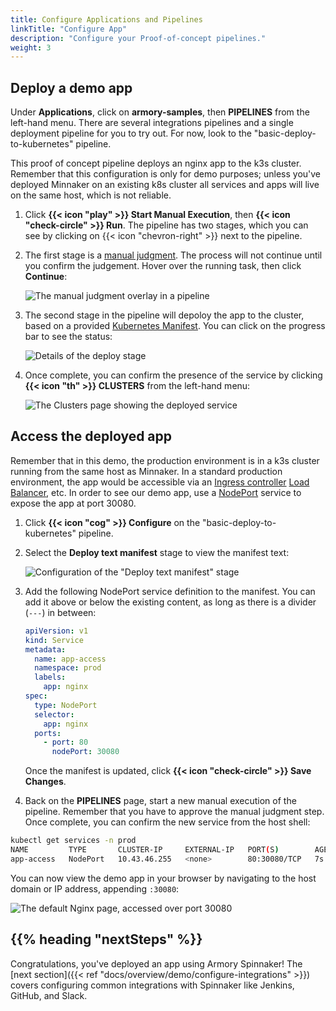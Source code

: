 ```yaml
---
title: Configure Applications and Pipelines
linkTitle: "Configure App"
description: "Configure your Proof-of-concept pipelines."
weight: 3
---
```


## Deploy a demo app

Under **Applications**, click on **armory-samples**, then **PIPELINES** from the left-hand menu. There are several integrations pipelines and a single deployment pipeline for you to try out. For now, look to the "basic-deploy-to-kubernetes" pipeline.

This proof of concept pipeline deploys an nginx app to the k3s cluster. Remember that this configuration is only for demo purposes; unless you've deployed Minnaker on an existing k8s cluster all services and apps will  live on the same host, which is not reliable.

1. Click **{{< icon "play" >}} Start Manual Execution**, then **{{< icon "check-circle" >}} Run**. The pipeline has two stages, which you can see by clicking on {{< icon "chevron-right" >}} next to the pipeline.

1. The first stage is a [manual judgment](https://spinnaker.io/guides/tutorials/codelabs/safe-deployments/#adding-a-manual-judgment-to-deployment-pipelines). The process will not continue until you confirm the judgement. Hover over the running task, then click **Continue**:

    ![The manual judgment overlay in a pipeline](/images/overview/demo/ManualJudgment.png)

1. The second stage in the pipeline will depoloy the app to the cluster, based on a provided [Kubernetes Manifest](https://spinnaker.io/guides/user/kubernetes-v2/deploy-manifest/). You can click on the progress bar to see the status:

    ![Details of the deploy stage](/images/overview/demo/DeployManifest.png)

1. Once complete, you can confirm the presence of the service by clicking **{{< icon "th" >}} CLUSTERS** from the left-hand menu:

    ![The Clusters page showing the deployed service](/images/overview/demo/ViewClusters.png)

## Access the deployed app

Remember that in this demo, the production environment is in a k3s cluster running from the same host as Minnaker. In a standard production environment, the app would be accessible via an [Ingress controller](https://kubernetes.io/docs/concepts/services-networking/ingress/) [Load Balancer](https://kubernetes.io/docs/concepts/services-networking/service/#loadbalancer), etc. In order to see our demo app, use a [NodePort](https://kubernetes.io/docs/concepts/services-networking/service/#nodeport) service to expose the app at port 30080.

1. Click **{{< icon "cog" >}} Configure** on the "basic-deploy-to-kubernetes" pipeline. 

1. Select the **Deploy text manifest** stage to view the manifest text:

    ![Configuration of the "Deploy text manifest" stage](/images/overview/demo/PipelineConfiguration.png)

1. Add the following NodePort service definition to the manifest. You can add it above or below the existing content, as long as there is a divider (`---`) in between:

    ```yml
    apiVersion: v1
    kind: Service
    metadata:
      name: app-access
      namespace: prod
      labels:
        app: nginx
    spec:
      type: NodePort
      selector:
        app: nginx
      ports:
        - port: 80
          nodePort: 30080
    ```

    Once the manifest is updated, click **{{< icon "check-circle" >}} Save Changes**.

1. Back on the **PIPELINES** page, start a new manual execution of the pipeline. Remember that you have to approve the manual judgment step. Once complete, you can confirm the new service from the host shell:

  ```bash
  kubectl get services -n prod
  NAME         TYPE       CLUSTER-IP     EXTERNAL-IP   PORT(S)        AGE
  app-access   NodePort   10.43.46.255   <none>        80:30080/TCP   7s
  ```

You can now view the demo app in your browser by navigating to the host domain or IP address, appending `:30080`:

![The default Nginx page, accessed over port 30080](/images/overview/demo/ViewDemoApp.png)

## {{% heading "nextSteps" %}}

Congratulations, you've deployed an app using Armory Spinnaker! The [next section]({{< ref "docs/overview/demo/configure-integrations" >}}) covers configuring common integrations with Spinnaker like Jenkins, GitHub, and Slack.
